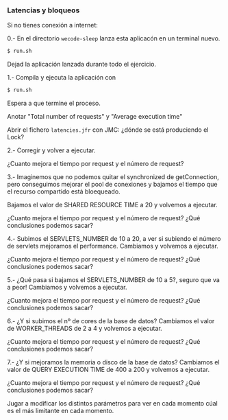 ### Latencias y bloqueos

Si no tienes conexión a internet: 

0.- En el directorio `wecode-sleep` lanza esta aplicacón en un terminal nuevo.

```bash
$ run.sh
```

Dejad la aplicación lanzada durante todo el ejercicio.

1.- Compila y ejecuta la aplicación con

```bash
$ run.sh
```

Espera a que termine el proceso. 

Anotar "Total number of requests" y "Average execution time"

Abrir el fichero `latencies.jfr` con JMC: ¿dónde se está produciendo el Lock?

2.- Corregir y volver a ejecutar.

¿Cuanto mejora el tiempo por request y el número de request?

3.- Imaginemos que no podemos quitar el synchronized de getConnection, pero conseguimos mejorar el pool de conexiones 
y bajamos el tiempo que el recurso compartido está bloequeado.

Bajamos el valor de SHARED RESOURCE TIME a 20 y volvemos a ejecutar.

¿Cuanto mejora el tiempo por request y el número de request? ¿Qué conclusiones podemos sacar?

4.- Subimos el SERVLETS_NUMBER de 10 a 20, a ver si subiendo el número de servlets mejoramos el performance.
Cambiamos y volvemos a ejecutar.
 
¿Cuanto mejora el tiempo por request y el número de request? ¿Qué conclusiones podemos sacar?
 
5.- ¿Qué pasa si bajamos el SERVLETS_NUMBER de 10 a 5?, seguro que va a peor!
Cambiamos y volvemos a ejecutar.
 
¿Cuanto mejora el tiempo por request y el número de request? ¿Qué conclusiones podemos sacar?
 
6.- ¿Y si subimos el nº de cores de la base de datos? 
Cambiamos el valor de WORKER_THREADS de 2 a 4 y volvemos a ejecutar.
 
¿Cuanto mejora el tiempo por request y el número de request? ¿Qué conclusiones podemos sacar?

7.- ¿Y si mejoramos la memoria o disco de la base de datos? 
Cambiamos el valor de QUERY EXECUTION TIME de 400 a 200 y volvemos a ejecutar.
 
¿Cuanto mejora el tiempo por request y el número de request? ¿Qué conclusiones podemos sacar?

Jugar a modificar los distintos parámetros para ver en cada momento cúal es el más limitante en cada momento.



